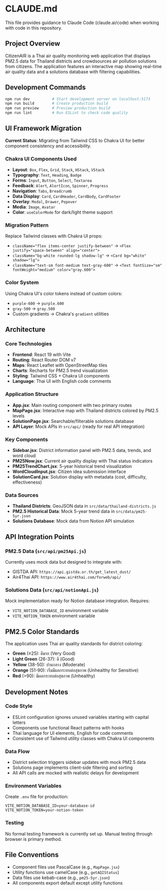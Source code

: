 # CLAUDE.md

This file provides guidance to Claude Code (claude.ai/code) when working with code in this repository.

## Project Overview

CitizenAIR is a Thai air quality monitoring web application that displays PM2.5 data for Thailand districts and crowdsources air pollution solutions from citizens. The application features an interactive map showing real-time air quality data and a solutions database with filtering capabilities.

## Development Commands

```bash
npm run dev          # Start development server on localhost:5173
npm run build        # Create production build
npm run preview      # Preview production build
npm run lint         # Run ESLint to check code quality
```

## UI Framework Migration

**Current Status**: Migrating from Tailwind CSS to Chakra UI for better component consistency and accessibility.

### Chakra UI Components Used
- **Layout**: `Box`, `Flex`, `Grid`, `Stack`, `HStack`, `VStack`
- **Typography**: `Text`, `Heading`, `Badge`
- **Forms**: `Input`, `Button`, `Select`, `Textarea`
- **Feedback**: `Alert`, `AlertIcon`, `Spinner`, `Progress`
- **Navigation**: `Tabs`, `Breadcrumb`
- **Data Display**: `Card`, `CardHeader`, `CardBody`, `CardFooter`
- **Overlay**: `Modal`, `Drawer`, `Popover`
- **Media**: `Image`, `Avatar`
- **Color**: `useColorMode` for dark/light theme support

### Migration Pattern
Replace Tailwind classes with Chakra UI props:
- `className="flex items-center justify-between"` → `<Flex justify="space-between" align="center">`
- `className="bg-white rounded-lg shadow-lg"` → `<Card bg="white" shadow="lg">`
- `className="text-sm font-medium text-gray-600"` → `<Text fontSize="sm" fontWeight="medium" color="gray.600">`

### Color System
Using Chakra UI's color tokens instead of custom colors:
- `purple-600` → `purple.600`
- `gray-500` → `gray.500`
- Custom gradients → Chakra's `gradient` utilities

## Architecture

### Core Technologies
- **Frontend**: React 19 with Vite
- **Routing**: React Router DOM v7
- **Maps**: React Leaflet with OpenStreetMap tiles
- **Charts**: Recharts for PM2.5 trend visualization
- **Styling**: Tailwind CSS + Chakra UI components
- **Language**: Thai UI with English code comments

### Application Structure
- **App.jsx**: Main routing component with two primary routes
- **MapPage.jsx**: Interactive map with Thailand districts colored by PM2.5 levels
- **SolutionPage.jsx**: Searchable/filterable solutions database
- **API Layer**: Mock APIs in `src/api/` (ready for real API integration)

### Key Components
- **Sidebar.jsx**: District information panel with PM2.5 data, trends, and word cloud
- **PM25Now.jsx**: Current air quality display with Thai status indicators
- **PM25TrendChart.jsx**: 5-year historical trend visualization
- **WordCloudInput.jsx**: Citizen idea submission interface
- **SolutionCard.jsx**: Solution display with metadata (cost, difficulty, effectiveness)

### Data Sources
- **Thailand Districts**: GeoJSON data in `src/data/thailand-districts.js`
- **PM2.5 Historical Data**: Mock 5-year trend data in `src/data/pm25-5yr.json`
- **Solutions Database**: Mock data from Notion API simulation

## API Integration Points

### PM2.5 Data (`src/api/pm25Api.js`)
Currently uses mock data but designed to integrate with:
- GISTDA API: `https://api.gistda.or.th/get_latest_dust/`
- Air4Thai API: `https://www.air4thai.com/forweb/api/`

### Solutions Data (`src/api/notionApi.js`)
Mock implementation ready for Notion database integration. Requires:
- `VITE_NOTION_DATABASE_ID` environment variable
- `VITE_NOTION_TOKEN` environment variable

## PM2.5 Color Standards

The application uses Thai air quality standards for district coloring:
- **Green** (≤25): ดีมาก (Very Good)
- **Light Green** (26-37): ดี (Good)
- **Yellow** (38-50): ปานกลาง (Moderate)
- **Orange** (51-90): เริ่มมีผลกระทบต่อสุขภาพ (Unhealthy for Sensitive)
- **Red** (>90): มีผลกระทบต่อสุขภาพ (Unhealthy)

## Development Notes

### Code Style
- ESLint configuration ignores unused variables starting with capital letters
- Components use functional React patterns with hooks
- Thai language for UI elements, English for code comments
- Consistent use of Tailwind utility classes with Chakra UI components

### Data Flow
- District selection triggers sidebar updates with mock PM2.5 data
- Solutions page implements client-side filtering and sorting
- All API calls are mocked with realistic delays for development

### Environment Variables
Create `.env` file for production:
```
VITE_NOTION_DATABASE_ID=your-database-id
VITE_NOTION_TOKEN=your-notion-token
```

### Testing
No formal testing framework is currently set up. Manual testing through browser is primary method.

## File Conventions

- Component files use PascalCase (e.g., `MapPage.jsx`)
- Utility functions use camelCase (e.g., `getAQIStatus`)
- Data files use kebab-case (e.g., `pm25-5yr.json`)
- All components export default except utility functions